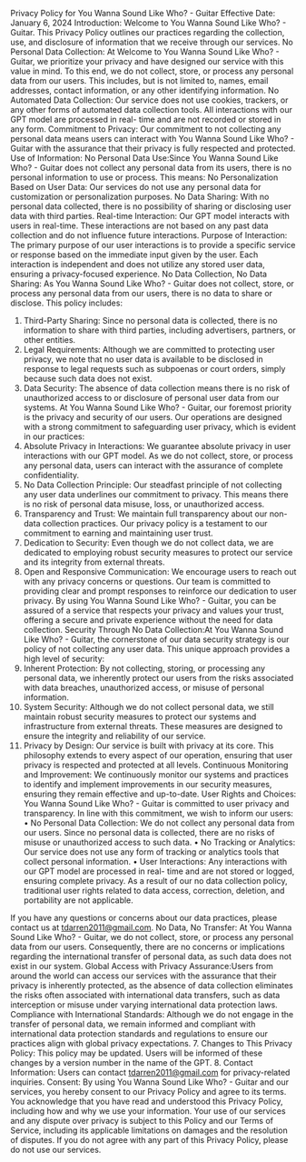 Privacy Policy for You Wanna Sound Like Who? - Guitar
Effective Date: January 6, 2024
Introduction: Welcome to You Wanna Sound Like Who? - Guitar. This Privacy Policy outlines our practices regarding the collection, use, and disclosure of information that we receive through our services.
No Personal Data Collection: At Welcome to You Wanna Sound Like Who? - Guitar, we prioritize your privacy and have designed our service with this value in mind. To this end, we do not collect, store, or process any personal data from our users. This includes, but is not limited to, names, email addresses, contact information, or any other identifying information.
No Automated Data Collection: Our service does not use cookies, trackers, or any other forms of automated data collection tools. All interactions with our GPT model are processed in real- time and are not recorded or stored in any form.
Commitment to Privacy: Our commitment to not collecting any personal data means users can interact with You Wanna Sound Like Who? - Guitar with the assurance that their privacy is fully respected and protected.
Use of Information: No Personal Data Use:Since You Wanna Sound Like Who? - Guitar does not collect any personal data from its users, there is no personal information to use or process. This means:
No Personalization Based on User Data: Our services do not use any personal data for customization or personalization purposes.
No Data Sharing: With no personal data collected, there is no possibility of sharing or disclosing user data with third parties.
Real-time Interaction: Our GPT model interacts with users in real-time. These interactions are not based on any past data collection and do not influence future interactions.
Purpose of Interaction: The primary purpose of our user interactions is to provide a specific service or response based on the immediate input given by the user. Each interaction is independent and does not utilize any stored user data, ensuring a privacy-focused experience.
No Data Collection, No Data Sharing: As You Wanna Sound Like Who? - Guitar does not collect, store, or process any personal data from our users, there is no data to share or disclose. This policy includes:
1. Third-Party Sharing: Since no personal data is collected, there is no information to share with third parties, including advertisers, partners, or other entities.
2. Legal Requirements: Although we are committed to protecting user privacy, we note that no user data is available to be disclosed in response to legal requests such as subpoenas or court orders, simply because such data does not exist.
3. Data Security: The absence of data collection means there is no risk of unauthorized access to or disclosure of personal user data from our systems.
At You Wanna Sound Like Who? - Guitar, our foremost priority is the privacy and security of our users. Our operations are designed with a strong commitment to safeguarding user privacy, which is evident in our practices:
 1. Absolute Privacy in Interactions: We guarantee absolute privacy in user interactions with our GPT model. As we do not collect, store, or process any personal data, users can interact with the assurance of complete confidentiality.
2. No Data Collection Principle: Our steadfast principle of not collecting any user data underlines our commitment to privacy. This means there is no risk of personal data misuse, loss, or unauthorized access.
3. Transparency and Trust: We maintain full transparency about our non-data collection practices. Our privacy policy is a testament to our commitment to earning and maintaining user trust.
4. Dedication to Security: Even though we do not collect data, we are dedicated to employing robust security measures to protect our service and its integrity from external threats.
5. Open and Responsive Communication: We encourage users to reach out with any privacy concerns or questions. Our team is committed to providing clear and prompt responses to reinforce our dedication to user privacy.
By using You Wanna Sound Like Who? - Guitar, you can be assured of a service that respects your privacy and values your trust, offering a secure and private experience without the need for data collection.
Security Through No Data Collection:At You Wanna Sound Like Who? - Guitar, the cornerstone of our data security strategy is our policy of not collecting any user data. This unique approach provides a high level of security:
1. Inherent Protection: By not collecting, storing, or processing any personal data, we inherently protect our users from the risks associated with data breaches, unauthorized access, or misuse of personal information.
2. System Security: Although we do not collect personal data, we still maintain robust security measures to protect our systems and infrastructure from external threats. These measures are designed to ensure the integrity and reliability of our service.
3. Privacy by Design: Our service is built with privacy at its core. This philosophy extends to every aspect of our operation, ensuring that user privacy is respected and protected at all levels.
Continuous Monitoring and Improvement:
We continuously monitor our systems and practices to identify and implement improvements in our security measures, ensuring they remain effective and up-to-date.
User Rights and Choices: You Wanna Sound Like Who? - Guitar is committed to user privacy and transparency. In line with this commitment, we wish to inform our users:
• No Personal Data Collection: We do not collect any personal data from our users. Since no personal data is collected, there are no risks of misuse or unauthorized access to such data.
• No Tracking or Analytics: Our service does not use any form of tracking or analytics tools that collect personal information.
• User Interactions: Any interactions with our GPT model are processed in real- time and are not stored or logged, ensuring complete privacy.
As a result of our no data collection policy, traditional user rights related to data access, correction, deletion, and portability are not applicable.

If you have any questions or concerns about our data practices, please contact us at tdarren2011@gmail.com.
No Data, No Transfer: At You Wanna Sound Like Who? - Guitar, we do not collect, store, or process any personal data from our users. Consequently, there are no concerns or implications regarding the international transfer of personal data, as such data does not exist in our system.
Global Access with Privacy Assurance:Users from around the world can access our services with the assurance that their privacy is inherently protected, as the absence of data collection eliminates the risks often associated with international data transfers, such as data interception or misuse under varying international data protection laws.
Compliance with International Standards:
Although we do not engage in the transfer of personal data, we remain informed and compliant with international data protection standards and regulations to ensure our practices align with global privacy expectations.
7. Changes to This Privacy Policy: This policy may be updated. Users will be informed of these changes by a version number in the name of the GPT.
8. Contact Information: Users can contact tdarren2011@gmail.com for privacy-related inquiries.
Consent: By using You Wanna Sound Like Who? - Guitar and our services, you hereby consent to our Privacy Policy and agree to its terms. You acknowledge that you have read and understood this Privacy Policy, including how and why we use your information. Your use of our services and any dispute over privacy is subject to this Policy and our Terms of Service, including its applicable limitations on damages and the resolution of disputes.
If you do not agree with any part of this Privacy Policy, please do not use our services.
